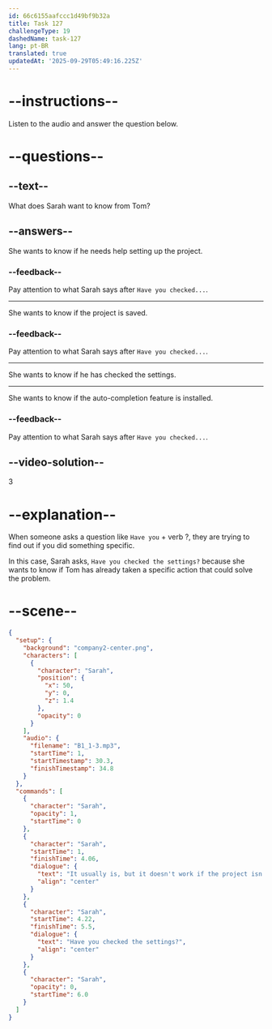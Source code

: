 ```yaml
---
id: 66c6155aafccc1d49bf9b32a
title: Task 127
challengeType: 19
dashedName: task-127
lang: pt-BR
translated: true
updatedAt: '2025-09-29T05:49:16.225Z'
---
```


<!-- Audio Reference:
Sarah: It usually is, but it doesn't work if the project isn't set up right. Have you checked the settings? -->

# --instructions--

Listen to the audio and answer the question below.

# --questions--

## --text--

What does Sarah want to know from Tom?

## --answers--

She wants to know if he needs help setting up the project.

### --feedback--

Pay attention to what Sarah says after `Have you checked...`.

---

She wants to know if the project is saved.

### --feedback--

Pay attention to what Sarah says after `Have you checked...`.

---

She wants to know if he has checked the settings.

---

She wants to know if the auto-completion feature is installed.

### --feedback--

Pay attention to what Sarah says after `Have you checked...`.
  
## --video-solution--

3

# --explanation--

When someone asks a question like `Have you` + verb ?, they are trying to find out if you did something specific. 

In this case, Sarah asks, `Have you checked the settings?` because she wants to know if Tom has already taken a specific action that could solve the problem. 

# --scene--

```json
{
  "setup": {
    "background": "company2-center.png",
    "characters": [
      {
        "character": "Sarah",
        "position": {
          "x": 50,
          "y": 0,
          "z": 1.4
        },
        "opacity": 0
      }
    ],
    "audio": {
      "filename": "B1_1-3.mp3",
      "startTime": 1,
      "startTimestamp": 30.3,
      "finishTimestamp": 34.8
    }
  },
  "commands": [
    {
      "character": "Sarah",
      "opacity": 1,
      "startTime": 0
    },
    {
      "character": "Sarah",
      "startTime": 1,
      "finishTime": 4.06,
      "dialogue": {
        "text": "It usually is, but it doesn't work if the project isn't set up right.",
        "align": "center"
      }
    },
    {
      "character": "Sarah",
      "startTime": 4.22,
      "finishTime": 5.5,
      "dialogue": {
        "text": "Have you checked the settings?",
        "align": "center"
      }
    },
    {
      "character": "Sarah",
      "opacity": 0,
      "startTime": 6.0
    }
  ]
}
```
